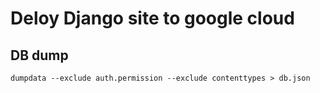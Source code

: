 #  Deloy Django site to google  cloud

## DB dump
     

    dumpdata --exclude auth.permission --exclude contenttypes > db.json
